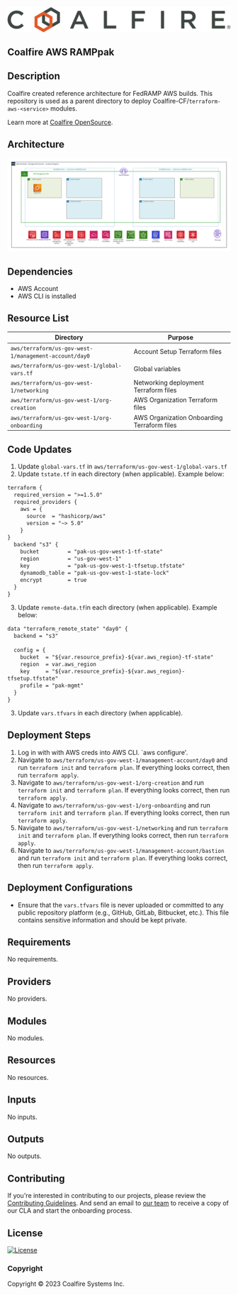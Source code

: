 ![Coalfire](coalfire_logo.png)

## Coalfire AWS RAMPpak

## Description
Coalfire created reference architecture for FedRAMP AWS builds. This repository is used as a parent directory to deploy Coalfire-CF/`terraform-aws-<service>` modules.


Learn more at [Coalfire OpenSource](https://coalfire.com/opensource).

## Architecture

![Coalfire-AWS-RAMPpak](Coalfire-AWS-RAMPpak.png)

## Dependencies

- AWS Account 
- AWS CLI is installed

## Resource List

| Directory | Purpose |
| --------- | ------- |
| `aws/terraform/us-gov-west-1/management-account/day0` | Account Setup Terraform files |
| `aws/terraform/us-gov-west-1/global-vars.tf` | Global variables |
| `aws/terraform/us-gov-west-1/networking` | Networking deployment Terraform files |
| `aws/terraform/us-gov-west-1/org-creation` | AWS Organization Terraform files |
| `aws/terraform/us-gov-west-1/org-onboarding` | AWS Organization Onboarding Terraform files |

## Code Updates

1. Update `global-vars.tf` in `aws/terraform/us-gov-west-1/global-vars.tf`
2. Update `tstate.tf`  in each directory (when applicable). Example below:
``` hcl
terraform {
  required_version = ">=1.5.0"
  required_providers {
    aws = {
      source  = "hashicorp/aws"
      version = "~> 5.0"
    }
}
  backend "s3" {
    bucket         = "pak-us-gov-west-1-tf-state"
    region         = "us-gov-west-1"
    key            = "pak-us-gov-west-1-tfsetup.tfstate"
    dynamodb_table = "pak-us-gov-west-1-state-lock"
    encrypt        = true
  }
}
```

3. Update `remote-data.tf`in each directory (when applicable). Example below:
``` hcl
data "terraform_remote_state" "day0" {
  backend = "s3"

  config = {
    bucket  = "${var.resource_prefix}-${var.aws_region}-tf-state"
    region  = var.aws_region
    key     = "${var.resource_prefix}-${var.aws_region}-tfsetup.tfstate"
    profile = "pak-mgmt"
  }
}
```
3. Update `vars.tfvars` in each directory (when applicable).

## Deployment Steps

1. Log in with with AWS creds into AWS CLI. `aws configure'.
2. Navigate to `aws/terraform/us-gov-west-1/management-account/day0` and run `terraform init` and `terraform plan`. If everything looks correct, then run `terraform apply`.
3. Navigate to `aws/terraform/us-gov-west-1/org-creation` and run `terraform init` and `terraform plan`. If everything looks correct, then run `terraform apply`.
4. Navigate to `aws/terraform/us-gov-west-1/org-onboarding` and run `terraform init` and `terraform plan`. If everything looks correct, then run `terraform apply`.
5. Navigate to `aws/terraform/us-gov-west-1/networking` and run `terraform init` and `terraform plan`. If everything looks correct, then run `terraform apply`.
6. Navigate to `aws/terraform/us-gov-west-1/management-account/bastion` and run `terraform init` and `terraform plan`. If everything looks correct, then run `terraform apply`.

## Deployment Configurations

- Ensure that the `vars.tfvars` file is never uploaded or committed to any public repository platform (e.g., GitHub, GitLab, Bitbucket, etc.). This file contains sensitive information and should be kept private.

<!-- BEGIN_TF_DOCS -->
## Requirements

No requirements.

## Providers

No providers.

## Modules

No modules.

## Resources

No resources.

## Inputs

No inputs.

## Outputs

No outputs.
<!-- END_TF_DOCS -->

## Contributing

If you're interested in contributing to our projects, please review the [Contributing Guidelines](CONTRIBUTING.md). And send an email to [our team](contributing@coalfire.com) to receive a copy of our CLA and start the onboarding process.


## License

[![License](https://img.shields.io/badge/license-MIT-blue.svg)](https://opensource.org/license/mit/)


### Copyright

Copyright © 2023 Coalfire Systems Inc.
